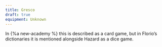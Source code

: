 ```yaml
---
title: Gresco
draft: true
equipment: Unknown
---
```


In {%a new-academy %} this is described as a card game, but in Florio’s dictionaries it is mentioned alongside Hazard as a dice game.
